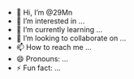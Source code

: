 - 👋 Hi, I’m @29Mn
- 👀 I’m interested in ...
- 🌱 I’m currently learning ...
- 💞️ I’m looking to collaborate on ...
- 📫 How to reach me ...
- 😄 Pronouns: ...
- ⚡ Fun fact: ...

<!---
29Mn/29Mn is a ✨ special ✨ repository because its `README.md` (this file) appears on your GitHub profile.
You can click the Preview link to take a look at your changes.
--->
